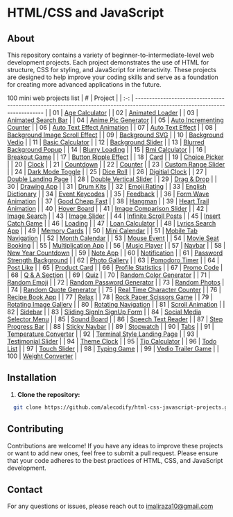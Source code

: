 # HTML/CSS and JavaScript

## About

This repository contains a variety of beginner-to-intermediate-level web development projects. Each project demonstrates the use of HTML for structure, CSS for styling, and JavaScript for interactivity. These projects are designed to help improve your coding skills and serve as a foundation for creating more advanced applications in the future.

100 mini web projects list
|  #  | Project                                                                                                                     |
| :-: | --------------------------------------------------------------------------------------------------------------------------- |
| 01  | [Age Calculator](https://github.com/whyyali/html-css-javascript-projects/tree/main/age-calculator)                          |
| 02  | [Animated Loader](https://github.com/whyyali/html-css-javascript-projects/tree/main/animated-loader)                          |
| 03  | [Animated Search Bar](https://github.com/whyyali/html-css-javascript-projects/tree/main/animated-search-bar)                          |
| 04  | [Anime Pic Generator](https://github.com/whyyali/html-css-javascript-projects/tree/main/anime-pics-generator)                          |
| 05  | [Auto Incrementing Counter](https://github.com/whyyali/html-css-javascript-projects/tree/main/auto-incrementing-counter)                          |
| 06  | [Auto Text Effect Animation](https://github.com/whyyali/html-css-javascript-projects/tree/main/auto-text-effect-animation)                          |
| 07  | [Auto Text Effect](https://github.com/whyyali/html-css-javascript-projects/tree/main/auto-text-effect)                          |
| 08  | [Background Image Scroll Effect](https://github.com/whyyali/html-css-javascript-projects/tree/main/background-img-scroll-effect)                          |
| 09  | [Background SVG](https://github.com/whyyali/html-css-javascript-projects/tree/main/background-svg)                          |
| 10  | [Background Vedio](https://github.com/whyyali/html-css-javascript-projects/tree/main/background-video)                          |
| 11  | [Basic Calculator](https://github.com/alecodify/html-css-javascript-projects/tree/main/basic-calculator)                          |
| 12  | [Background Slider](https://github.com/alecodify/html-css-javascript-projects/tree/main/bg-slider)                          |
| 13  | [Blurred Background Popup](https://github.com/alecodify/html-css-javascript-projects/tree/main/blurred-bg-popup)                          |
| 14  | [Blurry Loading](https://github.com/alecodify/html-css-javascript-projects/tree/main/blurry-loading)                          |
| 15  | [Bmi Calculator](https://github.com/alecodify/html-css-javascript-projects/tree/main/bmi-calculator)                          |
| 16  | [Breakout Game](https://github.com/alecodify/html-css-javascript-projects/tree/main/breakout-game)                          |
| 17  | [Button Ripple Effect](https://github.com/alecodify/html-css-javascript-projects/tree/main/button-ripple-effect)                          |
| 18  | [Card](https://github.com/alecodify/html-css-javascript-projects/tree/main/card)                          |
| 19  | [Choice Picker](https://github.com/alecodify/html-css-javascript-projects/tree/main/choice-picker)                          |
| 20  | [Clock](https://github.com/alecodify/html-css-javascript-projects/tree/main/clock)                          |
| 21  | [Countdown](https://github.com/alecodify/html-css-javascript-projects/tree/main/countdown)                          |
| 22  | [Counter](https://github.com/alecodify/html-css-javascript-projects/tree/main/counter)                          |
| 23  | [Custom Range Slider](https://github.com/alecodify/html-css-javascript-projects/tree/main/custom-range-slider)                          |
| 24  | [Dark Mode Toggle](https://github.com/alecodify/html-css-javascript-projects/tree/main/dark-mode-toggle)                          |
| 25  | [Dice Roll](https://github.com/alecodify/html-css-javascript-projects/tree/main/dice-roll)                          |
| 26  | [Digitial Clock](https://github.com/alecodify/html-css-javascript-projects/tree/main/digital-clock)                          |
| 27  | [Double Landing Page](https://github.com/alecodify/html-css-javascript-projects/tree/main/double-landing-page)                          |
| 28  | [Double Vertical Slider](https://github.com/alecodify/html-css-javascript-projects/tree/main/double-vertical-slider)                          |
| 29  | [Drag & Drop](https://github.com/alecodify/html-css-javascript-projects/tree/main/drag-n-drop)                          |
| 30  | [Drawing App](https://github.com/alecodify/html-css-javascript-projects/tree/main/drawing-app)                          |
| 31  | [Drum Kits](https://github.com/alecodify/html-css-javascript-projects/tree/main/drum-kits)                          |
| 32  | [Emoji Rating](https://github.com/alecodify/html-css-javascript-projects/tree/main/emoji-rating)                          |
| 33  | [English Dictionary](https://github.com/alecodify/html-css-javascript-projects/tree/main/english-dictionary)                          |
| 34  | [Event Keycodes](https://github.com/alecodify/html-css-javascript-projects/tree/main/event-keycodes)                          |
| 35  | [Feedback](https://github.com/alecodify/html-css-javascript-projects/tree/main/feedback)                          |
| 36  | [Form Wave Animation](https://github.com/alecodify/html-css-javascript-projects/tree/main/form-wave-animation)                          |
| 37  | [Good Cheap Fast](https://github.com/alecodify/html-css-javascript-projects/tree/main/good-cheap-fast)                          |
| 38  | [Hangman](https://github.com/alecodify/html-css-javascript-projects/tree/main/hangman)                          |
| 39  | [Heart Trail Animation](https://github.com/alecodify/html-css-javascript-projects/tree/main/heart-trail-animation)                          |
| 40  | [Hover Board](https://github.com/alecodify/html-css-javascript-projects/tree/main/hover-board)                          |
| 41  | [Image Comparison Slider](https://github.com/alecodify/html-css-javascript-projects/tree/main/image-comparison-slider)                          |
| 42  | [Image Search](https://github.com/alecodify/html-css-javascript-projects/tree/main/image-search)                          |
| 43  | [Image Slider](https://github.com/alecodify/html-css-javascript-projects/tree/main/image-slider)                          |
| 44  | [Infinite Scroll Posts](https://github.com/alecodify/html-css-javascript-projects/tree/main/infinite-scroll-posts)                          |
| 45  | [Insert Catch Game](https://github.com/alecodify/html-css-javascript-projects/tree/main/insect-catch-game)                          |
| 46  | [Loading](https://github.com/alecodify/html-css-javascript-projects/tree/main/loading)                          |
| 47  | [Loan Calculator](https://github.com/alecodify/html-css-javascript-projects/tree/main/loan-calculator)                          |
| 48  | [Lyrics Search App](https://github.com/alecodify/html-css-javascript-projects/tree/main/lyric-search-app)                          |
| 49  | [Memory Cards](https://github.com/alecodify/html-css-javascript-projects/tree/main/memory-cards)                          |
| 50  | [Mini Calendar](https://github.com/alecodify/html-css-javascript-projects/tree/main/mini-calendar)                          |
| 51  | [Mobile Tab Navigation](https://github.com/alecodify/html-css-javascript-projects/tree/main/mobile-tab-navigation)                          |
| 52  | [Month Calendar](https://github.com/alecodify/html-css-javascript-projects/tree/main/month-calendar)                          |
| 53  | [Mouse Event](https://github.com/alecodify/html-css-javascript-projects/tree/main/mouse-event)                          |
| 54  | [Movie Seat Booking](https://github.com/alecodify/html-css-javascript-projects/tree/main/movie-seat-booking)                          |
| 55  | [Multiplication App](https://github.com/alecodify/html-css-javascript-projects/tree/main/multiplication-app)                          |
| 56  | [Music Player](https://github.com/alecodify/html-css-javascript-projects/tree/main/music-player)                          |
| 57  | [Navbar](https://github.com/alecodify/html-css-javascript-projects/tree/main/navbar)                          |
| 58  | [New Year Countdown](https://github.com/alecodify/html-css-javascript-projects/tree/main/new-year-countdown)                          |
| 59  | [Note App](https://github.com/alecodify/html-css-javascript-projects/tree/main/note-app)                          |
| 60  | [Notification](https://github.com/alecodify/html-css-javascript-projects/tree/main/notification)                          |
| 61  | [Password Strength Background](https://github.com/alecodify/html-css-javascript-projects/tree/main/password-strength-background)                          |
| 62  | [Photo Gallery](https://github.com/alecodify/html-css-javascript-projects/tree/main/photo-gallery)                          |
| 63  | [Pomodoro Timer](https://github.com/alecodify/html-css-javascript-projects/tree/main/pomodoro-timer)                          |
| 64  | [Post Like](https://github.com/alecodify/html-css-javascript-projects/tree/main/post-like)                          |
| 65  | [Product Card](https://github.com/alecodify/html-css-javascript-projects/tree/main/product-card)                          |
| 66  | [Profile Statistics](https://github.com/alecodify/html-css-javascript-projects/tree/main/profile-statistics)                          |
| 67  | [Promo Code](https://github.com/alecodify/html-css-javascript-projects/tree/main/promo-code)                          |
| 68  | [Q & A Section](https://github.com/alecodify/html-css-javascript-projects/tree/main/q-and-a-section)                          |
| 69  | [Quiz](https://github.com/alecodify/html-css-javascript-projects/tree/main/quiz)                          |
| 70  | [Random Color Generator](https://github.com/alecodify/html-css-javascript-projects/tree/main/random-color-generator)                          |
| 71  | [Random Emoji](https://github.com/alecodify/html-css-javascript-projects/tree/main/random-emoji)                          |
| 72  | [Random Password Generator](https://github.com/alecodify/html-css-javascript-projects/tree/main/random-password-generator)                          |
| 73  | [Random Photos](https://github.com/alecodify/html-css-javascript-projects/tree/main/random-photos)                          |
| 74  | [Random Quote Generator](https://github.com/alecodify/html-css-javascript-projects/tree/main/random-quote-generator)                          |
| 75  | [Real Time Character Counter](https://github.com/alecodify/html-css-javascript-projects/tree/main/real-time-character-counter)                          |
| 76  | [Recipe Book App](https://github.com/alecodify/html-css-javascript-projects/tree/main/recipe-book-app)                          |
| 77  | [Relax](https://github.com/alecodify/html-css-javascript-projects/tree/main/relax)                          |
| 78  | [Rock Paper Scissors Game](https://github.com/alecodify/html-css-javascript-projects/tree/main/rock-paper-scissors-game)                          |
| 79  | [Rotating Image Gallery](https://github.com/alecodify/html-css-javascript-projects/tree/main/rotating-image-gallery)                          |
| 80  | [Rotating Navigation](https://github.com/alecodify/html-css-javascript-projects/tree/main/rotating-navigation)                          |
| 81  | [Scroll Animation](https://github.com/alecodify/html-css-javascript-projects/tree/main/scroll-animation)                          |
| 82  | [Sidebar](https://github.com/alecodify/html-css-javascript-projects/tree/main/sidebar)                          |
| 83  | [Sliding SignIn SignUp Form](https://github.com/alecodify/html-css-javascript-projects/tree/main/sliding-signin-signup-form)                          |
| 84  | [Social Media Selector Menu](https://github.com/alecodify/html-css-javascript-projects/tree/main/social-media-selector-menu)                          |
| 85  | [Sound Board](https://github.com/alecodify/html-css-javascript-projects/tree/main/sound-board)                          |
| 86  | [Speech Text Reader](https://github.com/alecodify/html-css-javascript-projects/tree/main/speech-text-reader)                          |
| 87  | [Step Progress Bar](https://github.com/alecodify/html-css-javascript-projects/tree/main/step-progress-bar)                          |
| 88  | [Sticky Navbar](https://github.com/alecodify/html-css-javascript-projects/tree/main/sticky-navbar)                          |
| 89  | [Stopwatch](https://github.com/alecodify/html-css-javascript-projects/tree/main/stopwatch)                          |
| 90  | [Tabs](https://github.com/alecodify/html-css-javascript-projects/tree/main/tabs)                          |
| 91  | [Temperature Converter](https://github.com/alecodify/html-css-javascript-projects/tree/main/temperature-converter)                          |
| 92  | [Terminal Style Landing Page](https://github.com/alecodify/html-css-javascript-projects/tree/main/terminal-style-landing-page)                          |
| 93  | [Testimonial Slider](https://github.com/alecodify/html-css-javascript-projects/tree/main/testimonial-slider)                          |
| 94  | [Theme Clock](https://github.com/alecodify/html-css-javascript-projects/tree/main/theme-clock)                          |
| 95  | [Tip Calculator](https://github.com/alecodify/html-css-javascript-projects/tree/main/tip-calculator)                          |
| 96  | [Todo List](https://github.com/alecodify/html-css-javascript-projects/tree/main/todo-list)                          |
| 97  | [Touch Slider](https://github.com/alecodify/html-css-javascript-projects/tree/main/touch-slider)                          |
| 98  | [Typing Game](https://github.com/alecodify/html-css-javascript-projects/tree/main/typing-game)                          |
| 99  | [Vedio Trailer Game](https://github.com/alecodify/html-css-javascript-projects/tree/main/vedio-trailer-popup)                          |
| 100  | [Weight Converter](https://github.com/alecodify/html-css-javascript-projects/tree/main/weight-converter)                          |


## Installation

1. **Clone the repository:**
```bash
  git clone https://github.com/alecodify/html-css-javascript-projects.git
```

## Contributing
Contributions are welcome! If you have any ideas to improve these projects or want to add new ones, feel free to submit a pull request. Please ensure that your code adheres to the best practices of HTML, CSS, and JavaScript development.

## Contact
For any questions or issues, please reach out to imaliraza10@gmail.com